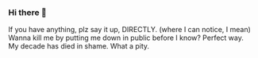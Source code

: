 ### Hi there 👋

If you have anything, plz say it up, DIRECTLY. (where I can notice, I mean)
Wanna kill me by putting me down in public before I know? 
Perfect way.  
My decade has died in shame. What a pity. 
<!--
**Djur13/Djur13** is a ✨ _special_ ✨ repository because its `README.md` (this file) appears on your GitHub profile.

Here are some ideas to get you started:

- 🔭 I’m currently working on ...
- 🌱 I’m currently learning ...
- 👯 I’m looking to collaborate on ...
- 🤔 I’m looking for help with ...
- 💬 Ask me about ...
- 📫 How to reach me: ...
- 😄 Pronouns: ...
- ⚡ Fun fact: ...
-->
